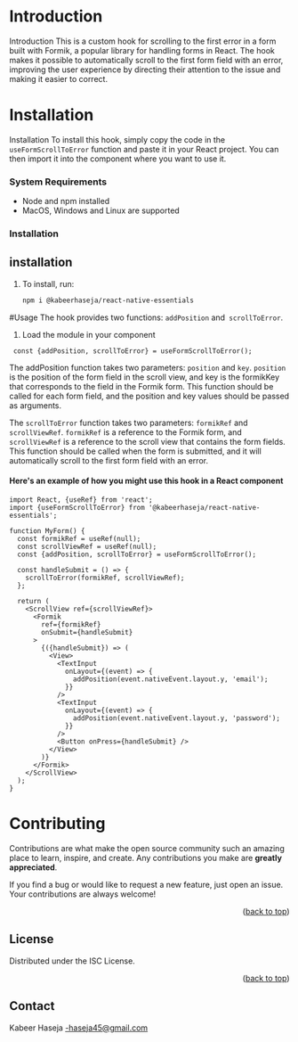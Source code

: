 # Introduction
Introduction
This is a custom hook for scrolling to the first error in a form built with Formik, a popular library for handling forms in React. The hook makes it possible to automatically scroll to the first form field with an error, improving the user experience by directing their attention to the issue and making it easier to correct.
# Installation

Installation
To install this hook, simply copy the code in the `useFormScrollToError` function and paste it in your React project. You can then import it into the component where you want to use it.
### System Requirements

* Node and npm installed
* MacOS, Windows and Linux are supported

### Installation


## installation
1. To install, run:
   ```sh
   npm i @kabeerhaseja/react-native-essentials
   ```

#Usage
The hook provides two functions: `addPosition` and` scrollToError`.
1. Load the module in your component
```ssh
 const {addPosition, scrollToError} = useFormScrollToError();
```

The addPosition function takes two parameters: `position` and `key`. `position` is the position of the form field in the scroll view, and key is the formikKey that corresponds to the field in the Formik form. This function should be called for each form field, and the position and key values should be passed as arguments.

The `scrollToError` function takes two parameters: `formikRef` and `scrollViewRef`. `formikRef` is a reference to the Formik form, and `scrollViewRef` is a reference to the scroll view that contains the form fields. This function should be called when the form is submitted, and it will automatically scroll to the first form field with an error.

#### **Here's an example of how you might use this hook in a React component**

```
import React, {useRef} from 'react';
import {useFormScrollToError} from '@kabeerhaseja/react-native-essentials';

function MyForm() {
  const formikRef = useRef(null);
  const scrollViewRef = useRef(null);
  const {addPosition, scrollToError} = useFormScrollToError();

  const handleSubmit = () => {
    scrollToError(formikRef, scrollViewRef);
  };

  return (
    <ScrollView ref={scrollViewRef}>
      <Formik
        ref={formikRef}
        onSubmit={handleSubmit}
      >
        {({handleSubmit}) => (
          <View>
            <TextInput
              onLayout={(event) => {
                addPosition(event.nativeEvent.layout.y, 'email');
              }}
            />
            <TextInput
              onLayout={(event) => {
                addPosition(event.nativeEvent.layout.y, 'password');
              }}
            />
            <Button onPress={handleSubmit} />
          </View>
        )}
      </Formik>
    </ScrollView>
  );
}

```
# Contributing

Contributions are what make the open source community such an amazing place to learn, inspire, and create. Any contributions you make are **greatly appreciated**.

If you find a bug or would like to request a new feature, just open an issue. Your contributions are always welcome!

<p align="right">(<a href="#top">back to top</a>)</p>


## License

Distributed under the ISC License.

<p align="right">(<a href="#top">back to top</a>)</p>

## Contact

Kabeer Haseja -haseja45@gmail.com


